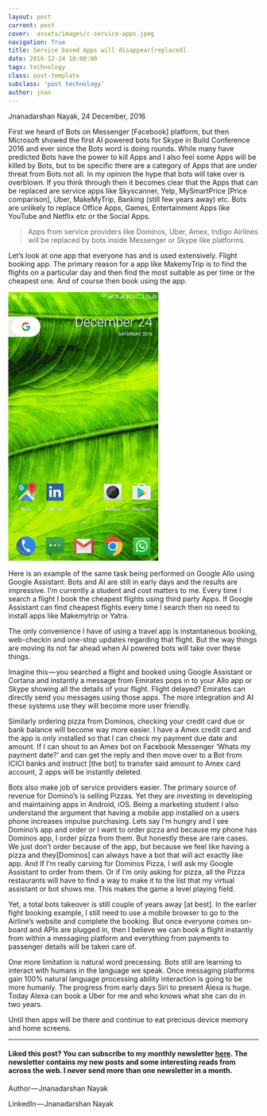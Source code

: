 ```yaml
---
layout: post
current: post
cover:  assets/images/c-service-apps.jpeg
navigation: True
title: Service based Apps will disappear[replaced].
date: 2016-12-24 10:00:00
tags: technology
class: post-template
subclass: 'post technology'
author: jnan
---
```

Jnanadarshan Nayak, 24 December, 2016

First we heard of Bots on Messenger [Facebook] platform, but then Microsoft showed the first AI powered bots for Skype in Build Conference 2016 and ever since the Bots word is doing rounds. While many have predicted Bots have the power to kill Apps and I also feel some Apps will be killed by Bots, but to be specific there are a category of Apps that are under threat from Bots not all. In my opinion the hype that bots will take over is overblown. If you think through then it becomes clear that the Apps that can be replaced are service apps like Skyscanner, Yelp, MySmartPrice [Price comparison], Uber, MakeMyTrip, Banking (still few years away) etc. Bots are unlikely to replace Office Apps, Games, Entertainment Apps like YouTube and Netflix etc or the Social Apps.

>Apps from service providers like Dominos, Uber, Amex, Indigo Airlines will be replaced by bots inside Messenger or Skype like platforms.

Let’s look at one app that everyone has and is used extensively. Flight booking app. The primary reason for a app like MakemyTrip is to find the flights on a particular day and then find the most suitable as per time or the cheapest one. And of course then book using the app.

<img src="assets/images/p-serviceapps-gassistant.gif" >

Here is an example of the same task being performed on Google Allo using Google Assistant. Bots and AI are still in early days and the results are impressive. I’m currently a student and cost matters to me. Every time I search a flight I book the cheapest flights using third party Apps. If Google Assistant can find cheapest flights every time I search then no need to install apps like Makemytrip or Yatra.


The only convenience I have of using a travel app is instantaneous booking, web-checkin and one-stop updates regarding that flight. But the way things are moving its not far ahead when AI powered bots will take over these things.

Imagine this — you searched a flight and booked using Google Assistant or Cortana and instantly a message from Emirates pops in to your Allo app or Skype showing all the details of your flight. Flight delayed? Emirates can directly send you messages using those apps. The more integration and AI these systems use they will become more user friendly.

Similarly ordering pizza from Dominos, checking your credit card due or bank balance will become way more easier. I have a Amex credit card and the app is only installed so that I can check my payment due date and amount. If I can shout to an Amex bot on Facebook Messenger ‘Whats my payment date?’ and can get the reply and then move over to a Bot from ICICI banks and instruct [the bot] to transfer said amount to Amex card account, 2 apps will be instantly deleted.

Bots also make job of service providers easier. The primary source of revenue for Domino’s is selling Pizzas. Yet they are investing in developing and maintaining apps in Android, iOS. Being a marketing student I also understand the argument that having a mobile app installed on a users phone increases impulse purchasing. Lets say I’m hungry and I see Domino’s app and order or I want to order pizza and because my phone has Dominos app, I order pizza from them. But honestly these are rare cases. We just don’t order because of the app, but because we feel like having a pizza and they[Dominos] can always have a bot that will act exactly like app. And If I’m really carving for Dominos Pizza, I will ask my Google Assistant to order from them. Or if I’m only asking for pizza, all the Pizza restaurants will have to find a way to make it to the list that my virtual assistant or bot shows me. This makes the game a level playing field.

Yet, a total bots takeover is still couple of years away [at best]. In the earlier fight booking example, I still need to use a mobile browser to go to the Airline’s website and complete the booking. But once everyone comes on-board and APIs are plugged in, then I believe we can book a flight instantly from within a messaging platform and everything from payments to passenger details will be taken care of.

One more limitation is natural word precessing. Bots still are learning to interact with humans in the language we speak. Once messaging platforms gain 100% natural language processing ability interaction is going to be more humanly. The progress from early days Siri to present Alexa is huge. Today Alexa can book a Uber for me and who knows what she can do in two years.

Until then apps will be there and continue to eat precious device memory and home screens.


***

#### Liked this post? You can subscribe to my monthly newsletter [here](http://go.jdnayak.com/2hDwHVw). The newsletter contains my new posts and some interesting reads from across the web. I never send more than one newsletter in a month.

Author — Jnanadarshan Nayak

LinkedIn — Jnanadarshan Nayak
